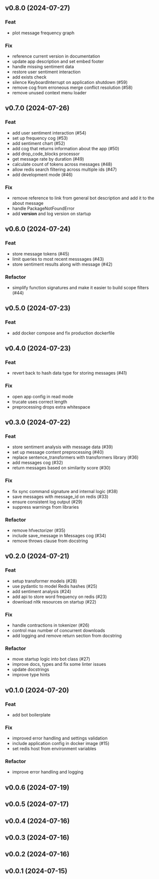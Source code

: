 ## v0.8.0 (2024-07-27)

### Feat

- plot message frequency graph

### Fix

- reference current version in documentation
- update app description and set embed footer
- handle missing sentiment data
- restore user sentiment interaction
- add exists check
- silence KeyboardInterrupt on application shutdown (#59)
- remove  cog from erroneous merge conflict resolution (#58)
- remove unused context menu loader

## v0.7.0 (2024-07-26)

### Feat

- add user sentiment interaction (#54)
- set up frequency cog (#53)
- add sentiment chart (#52)
- add cog that returns information about the app (#50)
- add drop_code_blocks processor
- get message rate by duration (#49)
- calculate count of tokens across messages (#48)
- allow redis search filtering across multiple ids (#47)
- add development mode (#46)

### Fix

- remove reference to link from general bot description and add it to the about message
- handle PackageNotFoundError
- add __version__ and log version on startup

## v0.6.0 (2024-07-24)

### Feat

- store message tokens (#45)
- limit queries to most recent messsages (#43)
- store sentiment results along with message (#42)

### Refactor

- simplify function signatures and make it easier to build scope filters (#44)

## v0.5.0 (2024-07-23)

### Feat

- add docker compose and fix production dockerfile

## v0.4.0 (2024-07-23)

### Feat

- revert back to hash data type for storing messages (#41)

### Fix

- open app config in read mode
- trucate uses correct length
- preprocessing drops extra whitespace

## v0.3.0 (2024-07-22)

### Feat

- store sentiment analysis with message data (#39)
- set up message content preprocessing (#40)
- replace sentence_transformers with transformers library (#36)
- add messages cog (#32)
- return messages based on similarity score (#30)

### Fix

- fix sync command signature and internal logic (#38)
- save messages with message_id on redis (#33)
- ensure consistent log output (#29)
- suppress warnings from libraries

### Refactor

- remove hfvectorizer (#35)
- include save_message in Messages cog (#34)
- remove throws clause from docstring

## v0.2.0 (2024-07-21)

### Feat

- setup transformer models (#28)
- use pydantic to model Redis hashes (#25)
- add sentiment analysis (#24)
- add api to store word frequency on redis (#23)
- download nltk resources on startup (#22)

### Fix

- handle contractions in tokenizer (#26)
- control max number of concurrent downloads
- add logging and remove return section from docstring

### Refactor

- move startup logic into bot class (#27)
- improve docs, types and fix some linter issues
- update docstrings
- improve type hints

## v0.1.0 (2024-07-20)

### Feat

- add bot boilerplate

### Fix

- improved error handling and settings validation
- include application config in docker image (#15)
- set redis host from environment variables

### Refactor

- improve error handling and logging

## v0.0.6 (2024-07-19)

## v0.0.5 (2024-07-17)

## v0.0.4 (2024-07-16)

## v0.0.3 (2024-07-16)

## v0.0.2 (2024-07-16)

## v0.0.1 (2024-07-15)
